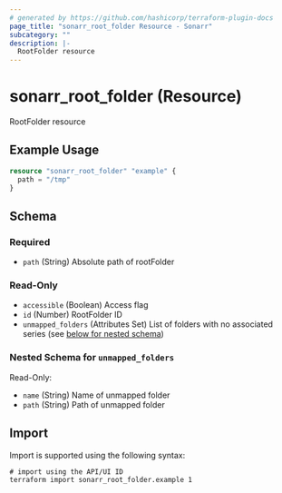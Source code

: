 ```yaml
---
# generated by https://github.com/hashicorp/terraform-plugin-docs
page_title: "sonarr_root_folder Resource - Sonarr"
subcategory: ""
description: |-
  RootFolder resource
---
```


# sonarr_root_folder (Resource)

RootFolder resource

## Example Usage

```terraform
resource "sonarr_root_folder" "example" {
  path = "/tmp"
}
```

<!-- schema generated by tfplugindocs -->
## Schema

### Required

- `path` (String) Absolute path of rootFolder

### Read-Only

- `accessible` (Boolean) Access flag
- `id` (Number) RootFolder ID
- `unmapped_folders` (Attributes Set) List of folders with no associated series (see [below for nested schema](#nestedatt--unmapped_folders))

<a id="nestedatt--unmapped_folders"></a>
### Nested Schema for `unmapped_folders`

Read-Only:

- `name` (String) Name of unmapped folder
- `path` (String) Path of unmapped folder

## Import

Import is supported using the following syntax:

```shell
# import using the API/UI ID
terraform import sonarr_root_folder.example 1
```
